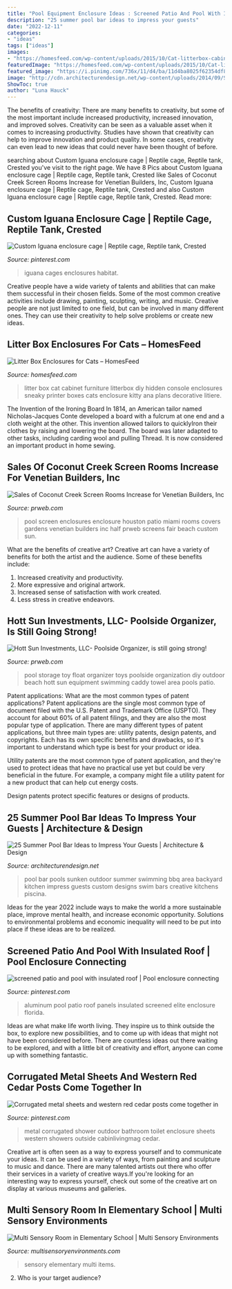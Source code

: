 ```yaml
---
title: "Pool Equipment Enclosure Ideas : Screened Patio And Pool With Insulated Roof"
description: "25 summer pool bar ideas to impress your guests"
date: "2022-12-11"
categories:
- "ideas"
tags: ["ideas"]
images:
- "https://homesfeed.com/wp-content/uploads/2015/10/Cat-litterbox-cabinet-idea-in-rustic-theme-with-two-rooms-.jpg"
featuredImage: "https://homesfeed.com/wp-content/uploads/2015/10/Cat-litterbox-cabinet-idea-in-rustic-theme-with-two-rooms-.jpg"
featured_image: "https://i.pinimg.com/736x/11/d4/ba/11d4ba8025f62354df8c65a4bd1aa951.jpg"
image: "http://cdn.architecturendesign.net/wp-content/uploads/2014/09/Summer-Pool-Bar-Ideas-9.jpg"
ShowToc: true
author: "Luna Hauck"
---
```



The benefits of creativity: There are many benefits to creativity, but some of the most important include increased productivity, increased innovation, and improved solves.
Creativity can be seen as a valuable asset when it comes to increasing productivity. Studies have shown that creativity can help to improve innovation and product quality. In some cases, creativity can even lead to new ideas that could never have been thought of before.

	

		
searching about Custom Iguana enclosure cage | Reptile cage, Reptile tank, Crested you've visit to the right page. We have 8 Pics about Custom Iguana enclosure cage | Reptile cage, Reptile tank, Crested like Sales of Coconut Creek Screen Rooms Increase for Venetian Builders, Inc, Custom Iguana enclosure cage | Reptile cage, Reptile tank, Crested and also Custom Iguana enclosure cage | Reptile cage, Reptile tank, Crested. Read more:
		
    
## Custom Iguana Enclosure Cage | Reptile Cage, Reptile Tank, Crested

<img loading=lazy src="https://i.pinimg.com/736x/11/d4/ba/11d4ba8025f62354df8c65a4bd1aa951.jpg" onerror="this.onerror=null;this.src='https://tse4.mm.bing.net/th?id=OIP.waihYZfaofqL3QL0e6aeggHaLS&amp;pid=15.1';" alt="Custom Iguana enclosure cage | Reptile cage, Reptile tank, Crested">

_Source: pinterest.com_

>iguana cages enclosures habitat. 

	

Creative people have a wide variety of talents and abilities that can make them successful in their chosen fields. Some of the most common creative activities include drawing, painting, sculpting, writing, and music. Creative people are not just limited to one field, but can be involved in many different ones. They can use their creativity to help solve problems or create new ideas.

    
## Litter Box Enclosures For Cats – HomesFeed

<img loading=lazy src="https://homesfeed.com/wp-content/uploads/2015/10/Cat-litterbox-cabinet-idea-in-rustic-theme-with-two-rooms-.jpg" onerror="this.onerror=null;this.src='https://tse1.mm.bing.net/th?id=OIP.7wxNFhNWCx0GdwCfLYrlfAHaFj&amp;pid=15.1';" alt="Litter Box Enclosures for Cats – HomesFeed">

_Source: homesfeed.com_

>litter box cat cabinet furniture litterbox diy hidden console enclosures sneaky printer boxes cats enclosure kitty ana plans decorative litiere. 

	

The Invention of the Ironing Board
In 1814, an American tailor named Nicholas-Jacques Conte developed a board with a fulcrum at one end and a cloth weight at the other. This invention allowed tailors to quicklyIron their clothes by raising and lowering the board. The board was later adapted to other tasks, including carding wool and pulling Thread. It is now considered an important product in home sewing.

    
## Sales Of Coconut Creek Screen Rooms Increase For Venetian Builders, Inc

<img loading=lazy src="http://ww1.prweb.com/prfiles/2013/05/20/10975031/DSC_0136.JPG" onerror="this.onerror=null;this.src='https://tse4.mm.bing.net/th?id=OIP.jlmlt-2b8afSbAWhWU5JQAHaE9&amp;pid=15.1';" alt="Sales of Coconut Creek Screen Rooms Increase for Venetian Builders, Inc">

_Source: prweb.com_

>pool screen enclosures enclosure houston patio miami rooms covers gardens venetian builders inc half prweb screens fair beach custom sun. 

	

What are the benefits of creative art?
Creative art can have a variety of benefits for both the artist and the audience. Some of these benefits include: 
1. Increased creativity and productivity.
2. More expressive and original artwork.
3. Increased sense of satisfaction with work created. 
4. Less stress in creative endeavors.

    
## Hott Sun Investments, LLC- Poolside Organizer, Is Still Going Strong!

<img loading=lazy src="http://ww1.prweb.com/prfiles/2008/06/27/244222/PictureusedforAdvertising.jpg" onerror="this.onerror=null;this.src='https://tse3.mm.bing.net/th?id=OIP.FWjNu18InxHD7cv9k2eQzgHaKn&amp;pid=15.1';" alt="Hott Sun Investments, LLC- Poolside Organizer, is still going strong!">

_Source: prweb.com_

>pool storage toy float organizer toys poolside organization diy outdoor beach hott sun equipment swimming caddy towel area pools patio. 

	

Patent applications: What are the most common types of patent applications?
Patent applications are the single most common type of document filed with the U.S. Patent and Trademark Office (USPTO). They account for about 60% of all patent filings, and they are also the most popular type of application.
There are many different types of patent applications, but three main types are: utility patents, design patents, and copyrights. Each has its own specific benefits and drawbacks, so it's important to understand which type is best for your product or idea.

 Utility patents are the most common type of patent application, and they're used to protect ideas that have no practical use yet but could be very beneficial in the future. For example, a company might file a utility patent for a new product that can help cut energy costs.

Design patents protect specific features or designs of products.

    
## 25 Summer Pool Bar Ideas To Impress Your Guests | Architecture &amp; Design

<img loading=lazy src="http://cdn.architecturendesign.net/wp-content/uploads/2014/09/Summer-Pool-Bar-Ideas-9.jpg" onerror="this.onerror=null;this.src='https://tse1.mm.bing.net/th?id=OIP.I5BBckAhy8kKXDGKK5rqOgHaE6&amp;pid=15.1';" alt="25 Summer Pool Bar Ideas to Impress Your Guests | Architecture &amp; Design">

_Source: architecturendesign.net_

>pool bar pools sunken outdoor summer swimming bbq area backyard kitchen impress guests custom designs swim bars creative kitchens piscina. 

	

Ideas for the year 2022 include ways to make the world a more sustainable place, improve mental health, and increase economic opportunity. Solutions to environmental problems and economic inequality will need to be put into place if these ideas are to be realized.

    
## Screened Patio And Pool With Insulated Roof | Pool Enclosure Connecting

<img loading=lazy src="https://i.pinimg.com/736x/a1/fa/4a/a1fa4abe905b79aa3c8f6e73ff8e2b63--screened-patio-pool-enclosures.jpg" onerror="this.onerror=null;this.src='https://tse3.mm.bing.net/th?id=OIP.1lWpsWWkzC4s3IRsVpdxtAEsDh&amp;pid=15.1';" alt="screened patio and pool with insulated roof | Pool enclosure connecting">

_Source: pinterest.com_

>aluminum pool patio roof panels insulated screened elite enclosure florida. 

	

Ideas are what make life worth living. They inspire us to think outside the box, to explore new possibilities, and to come up with ideas that might not have been considered before. There are countless ideas out there waiting to be explored, and with a little bit of creativity and effort, anyone can come up with something fantastic.

    
## Corrugated Metal Sheets And Western Red Cedar Posts Come Together In

<img loading=lazy src="https://i.pinimg.com/736x/d1/a7/ca/d1a7caa14558e9d229d3822b2c8d1300.jpg" onerror="this.onerror=null;this.src='https://tse1.mm.bing.net/th?id=OIP.yApteSWqiKn1lPpURagYVQHaLW&amp;pid=15.1';" alt="Corrugated metal sheets and western red cedar posts come together in">

_Source: pinterest.com_

>metal corrugated shower outdoor bathroom toilet enclosure sheets western showers outside cabinlivingmag cedar. 

	

Creative art is often seen as a way to express yourself and to communicate your ideas. It can be used in a variety of ways, from painting and sculpture to music and dance. There are many talented artists out there who offer their services in a variety of creative ways.If you're looking for an interesting way to express yourself, check out some of the creative art on display at various museums and galleries.

    
## Multi Sensory Room In Elementary School | Multi Sensory Environments

<img loading=lazy src="https://www.multisensoryenvironments.com/wp-content/uploads/2014/04/Charleroi-MSE.jpg" onerror="this.onerror=null;this.src='https://tse1.mm.bing.net/th?id=OIP.YiYAsWT3gspTnDVjG45qcQHaFj&amp;pid=15.1';" alt="Multi Sensory Room in Elementary School | Multi Sensory Environments">

_Source: multisensoryenvironments.com_

>sensory elementary multi items. 

	

2. Who is your target audience?


